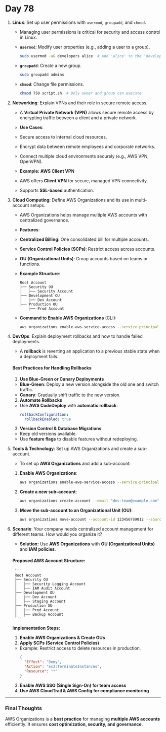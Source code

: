 # Day 78


1. **Linux**: Set up user permissions with `usermod`, `groupadd`, and `chmod`.
   - Managing user permissions is critical for security and access control in Linux.  

   - **`usermod`**: Modify user properties (e.g., adding a user to a group).  
     ```bash
     sudo usermod -aG developers alice  # Add 'alice' to the 'developers' group
     ```
   - **`groupadd`**: Create a new group.  
     ```bash
     sudo groupadd admins
     ```
   - **`chmod`**: Change file permissions.  
     ```bash
     chmod 750 script.sh  # Only owner and group can execute
     ```


2. **Networking**: Explain VPNs and their role in secure remote access.
   - A **Virtual Private Network (VPN)** allows secure remote access by encrypting traffic between a client and a private network.  

   - **Use Cases**:  
    - Secure access to internal cloud resources.  
    - Encrypt data between remote employees and corporate networks.  
    - Connect multiple cloud environments securely (e.g., AWS VPN, OpenVPN).  

   - **Example: AWS Client VPN**  
    - AWS offers **Client VPN** for secure, managed VPN connectivity.  
    - Supports **SSL-based** authentication.  


3. **Cloud Computing**: Define AWS Organizations and its use in multi-account setups.
   - AWS Organizations helps manage multiple AWS accounts with centralized governance.  

   - **Features**:  
    - **Centralized Billing**: One consolidated bill for multiple accounts.  
   - **Service Control Policies (SCPs)**: Restrict access across accounts.  
   - **OU (Organizational Units)**: Group accounts based on teams or functions.  

   - **Example Structure**:  
     ```
     Root Account  
     ├── Security OU  
     │   ├── Security Account  
     ├── Development OU  
     │   ├── Dev Account  
     ├── Production OU  
         ├── Prod Account  
     ```

   - **Command to Enable AWS Organizations** (CLI):  
     ```bash
     aws organizations enable-aws-service-access --service-principal organizations.amazonaws.com
     ```


4. **DevOps**: Explain deployment rollbacks and how to handle failed deployments.
   - A **rollback** is reverting an application to a previous stable state when a deployment fails.  

   #### **Best Practices for Handling Rollbacks**  
    
    1. **Use Blue-Green or Canary Deployments**  
    - **Blue-Green**: Deploy a new version alongside the old one and switch traffic.  
    - **Canary**: Gradually shift traffic to the new version.  
    
    2. **Automate Rollbacks**  
    - Use **AWS CodeDeploy** with **automatic rollback**:  
      ```yaml
      rollbackConfiguration:
        rollbackEnabled: true
      ```
    
    3. **Version Control & Database Migrations**  
    - Keep old versions available.  
    - Use **feature flags** to disable features without redeploying.  


5. **Tools & Technology**: Set up AWS Organizations and create a sub-account.
   - To set up **AWS Organizations** and add a sub-account:  
    
    1. **Enable AWS Organizations**:  
       ```bash
       aws organizations enable-aws-service-access --service-principal organizations.amazonaws.com
       ```
    
    2. **Create a new sub-account**:  
       ```bash
       aws organizations create-account --email "dev-team@example.com" --account-name "DevTeam"
       ```
    
    3. **Move the sub-account to an Organizational Unit (OU)**:  
       ```bash
       aws organizations move-account --account-id 123456789012 --source-parent-id r-abc1 --destination-parent-id ou-xyz1
       ```


6. **Scenario**: Your company needs centralized account management for different teams. How would you organize it?
   * **Solution:** Use **AWS Organizations** with **OU (Organizational Units)** and **IAM policies**.  

   #### **Proposed AWS Account Structure:**
        ```
        Root Account  
        ├── Security OU  
        │   ├── Security Logging Account  
        │   ├── IAM Audit Account  
        ├── Development OU  
        │   ├── Dev Account  
        │   ├── Staging Account  
        ├── Production OU  
        │   ├── Prod Account  
        │   ├── Backup Account  
        ```

   **Implementation Steps:**  
    1. **Enable AWS Organizations & Create OUs**  
    2. **Apply SCPs (Service Control Policies)**  
    - Example: Restrict access to delete resources in production.  
      ```json
      {
        "Effect": "Deny",
        "Action": "ec2:TerminateInstances",
        "Resource": "*"
      }
      ```
    3. **Enable AWS SSO (Single Sign-On) for team access**  
    4. **Use AWS CloudTrail & AWS Config for compliance monitoring**  

---

### **Final Thoughts**  
AWS Organizations is a **best practice** for managing **multiple AWS accounts** efficiently. It ensures **cost optimization, security, and governance**.  


